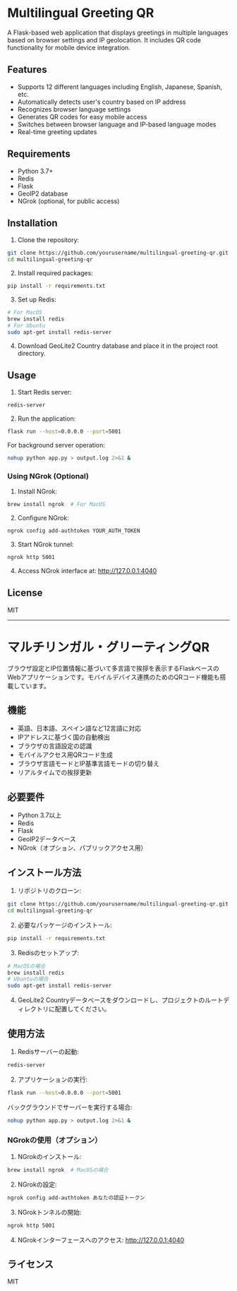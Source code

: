 # Multilingual Greeting QR

A Flask-based web application that displays greetings in multiple languages based on browser settings and IP geolocation. It includes QR code functionality for mobile device integration.

## Features

- Supports 12 different languages including English, Japanese, Spanish, etc.
- Automatically detects user's country based on IP address
- Recognizes browser language settings
- Generates QR codes for easy mobile access
- Switches between browser language and IP-based language modes
- Real-time greeting updates

## Requirements

- Python 3.7+
- Redis
- Flask
- GeoIP2 database
- NGrok (optional, for public access)

## Installation

1. Clone the repository:
```bash
git clone https://github.com/yourusername/multilingual-greeting-qr.git
cd multilingual-greeting-qr
```

2. Install required packages:
```bash
pip install -r requirements.txt
```

3. Set up Redis:
```bash
# For MacOS
brew install redis
# For Ubuntu
sudo apt-get install redis-server
```

4. Download GeoLite2 Country database and place it in the project root directory.

## Usage

1. Start Redis server:
```bash
redis-server
```

2. Run the application:
```bash
flask run --host=0.0.0.0 --port=5001
```

For background server operation:
```bash
nohup python app.py > output.log 2>&1 &
```

### Using NGrok (Optional)

1. Install NGrok:
```bash
brew install ngrok  # For MacOS
```

2. Configure NGrok:
```bash
ngrok config add-authtoken YOUR_AUTH_TOKEN
```

3. Start NGrok tunnel:
```bash
ngrok http 5001
```

4. Access NGrok interface at: http://127.0.0.1:4040

## License

MIT

---

# マルチリンガル・グリーティングQR

ブラウザ設定とIP位置情報に基づいて多言語で挨拶を表示するFlaskベースのWebアプリケーションです。モバイルデバイス連携のためのQRコード機能も搭載しています。

## 機能

- 英語、日本語、スペイン語など12言語に対応
- IPアドレスに基づく国の自動検出
- ブラウザの言語設定の認識
- モバイルアクセス用QRコード生成
- ブラウザ言語モードとIP基準言語モードの切り替え
- リアルタイムでの挨拶更新

## 必要要件

- Python 3.7以上
- Redis
- Flask
- GeoIP2データベース
- NGrok（オプション、パブリックアクセス用）

## インストール方法

1. リポジトリのクローン:
```bash
git clone https://github.com/yourusername/multilingual-greeting-qr.git
cd multilingual-greeting-qr
```

2. 必要なパッケージのインストール:
```bash
pip install -r requirements.txt
```

3. Redisのセットアップ:
```bash
# MacOSの場合
brew install redis
# Ubuntuの場合
sudo apt-get install redis-server
```

4. GeoLite2 Countryデータベースをダウンロードし、プロジェクトのルートディレクトリに配置してください。

## 使用方法

1. Redisサーバーの起動:
```bash
redis-server
```

2. アプリケーションの実行:
```bash
flask run --host=0.0.0.0 --port=5001
```

バックグラウンドでサーバーを実行する場合:
```bash
nohup python app.py > output.log 2>&1 &
```

### NGrokの使用（オプション）

1. NGrokのインストール:
```bash
brew install ngrok  # MacOSの場合
```

2. NGrokの設定:
```bash
ngrok config add-authtoken あなたの認証トークン
```

3. NGrokトンネルの開始:
```bash
ngrok http 5001
```

4. NGrokインターフェースへのアクセス: http://127.0.0.1:4040

## ライセンス

MIT
